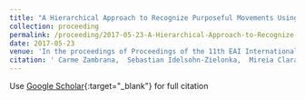 ```yaml
---
title: "A Hierarchical Approach to Recognize Purposeful Movements Using Inertial Sensors: Preliminary Experiments and Results"
collection: proceeding
permalink: /proceeding/2017-05-23-A-Hierarchical-Approach-to-Recognize-Purposeful-Movements-Using-Inertial-Sensors-Preliminary-Experiments-and-Results
date: 2017-05-23
venue: 'In the proceedings of Proceedings of the 11th EAI International Conference on Pervasive Computing Technologies for Healthcare'
citation: ' Carme Zambrana,  Sebastian Idelsohn-Zielonka,  Mireia Claramunt-Molet,  Maria Almenara-Masbernat,  Eloy Opisso,  Josep Tormos,  Felip Miralles,  Eloisa Vargiu, &quot;A Hierarchical Approach to Recognize Purposeful Movements Using Inertial Sensors: Preliminary Experiments and Results.&quot; In the proceedings of Proceedings of the 11th EAI International Conference on Pervasive Computing Technologies for Healthcare, 2017.'
---
```

Use [Google Scholar](https://scholar.google.com/scholar?q=A+Hierarchical+Approach+to+Recognize+Purposeful+Movements+Using+Inertial+Sensors:+Preliminary+Experiments+and+Results){:target="_blank"} for full citation